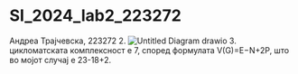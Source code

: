 # SI_2024_lab2_223272
Андреа Трајчевска, 223272
2. ![Untitled Diagram drawio](https://github.com/andreatrajchevska/SI_2024_lab2_223272/assets/167021413/9707236d-0411-416f-b233-c61536379b0e)
3. цикломатската комплексност e 7, според формулата V(G)=E−N+2P, што во мојот случај е 23-18+2.
